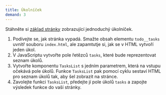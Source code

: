 ```yaml
---
title: Úkolníček
demand: 3
---
```


Stáhněte si [základ stránky](assets/ukolnicek-zadani.zip) zobrazující jednoduchý úkolníček.

1. Podívejte se, jak stránka vypadá. Smažte obsah elementu `todo__tasks` uvnitř souboru `index.html`, ale zapamtutje si, jak se v HTML vytvoří jeden úkol.
1. V JavaScriptu vytvořte pole řetězců `tasks`, které bude reprezentovat seznam úkolů.
1. Vytvořte komponentu `TasksList` s jedním parametrem, která na vstupu očekává pole úkolů. Funkce `TasksList` pak pomocí cyklu sestaví HTML pro seznam úkolů tak, aby šel zobrazit na stránce.
1. Zavolejte funkci `TasksList`, předejte jí pole úkolů `tasks` a zapojte výsledek funkce do vaší stránky.
